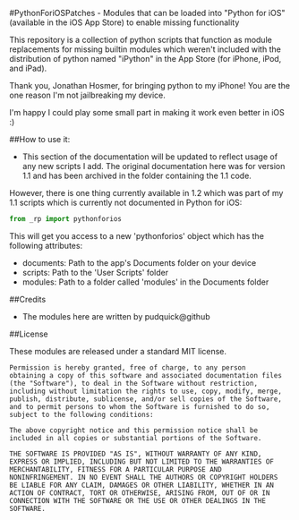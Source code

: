 #PythonForiOSPatches - Modules that can be loaded into "Python for iOS" (available in the iOS App Store) to enable missing functionality

This repository is a collection of python scripts that function as module replacements for missing builtin modules which weren't included with the distribution of python named "iPython" in the App Store (for iPhone, iPod, and iPad).

Thank you, Jonathan Hosmer, for bringing python to my iPhone! You are the one reason I'm not jailbreaking my device.

I'm happy I could play some small part in making it work even better in iOS :)

##How to use it:

- This section of the documentation will be updated to reflect usage of any new scripts I add. The original documentation here was for version 1.1 and has been archived in the folder containing the 1.1 code.

However, there is one thing currently available in 1.2 which was part of my 1.1 scripts which is currently not documented in Python for iOS:
```python
from _rp import pythonforios
```

This will get you access to a new 'pythonforios' object which has the following attributes:

- documents: Path to the app's Documents folder on your device
- scripts: Path to the 'User Scripts' folder
- modules: Path to a folder called 'modules' in the Documents folder


##Credits

- The modules here are written by pudquick@github 

##License

These modules are released under a standard MIT license.

	Permission is hereby granted, free of charge, to any person
	obtaining a copy of this software and associated documentation files
	(the "Software"), to deal in the Software without restriction,
	including without limitation the rights to use, copy, modify, merge,
	publish, distribute, sublicense, and/or sell copies of the Software,
	and to permit persons to whom the Software is furnished to do so,
	subject to the following conditions:

	The above copyright notice and this permission notice shall be
	included in all copies or substantial portions of the Software.

	THE SOFTWARE IS PROVIDED "AS IS", WITHOUT WARRANTY OF ANY KIND,
	EXPRESS OR IMPLIED, INCLUDING BUT NOT LIMITED TO THE WARRANTIES OF
	MERCHANTABILITY, FITNESS FOR A PARTICULAR PURPOSE AND
	NONINFRINGEMENT. IN NO EVENT SHALL THE AUTHORS OR COPYRIGHT HOLDERS
	BE LIABLE FOR ANY CLAIM, DAMAGES OR OTHER LIABILITY, WHETHER IN AN
	ACTION OF CONTRACT, TORT OR OTHERWISE, ARISING FROM, OUT OF OR IN
	CONNECTION WITH THE SOFTWARE OR THE USE OR OTHER DEALINGS IN THE
	SOFTWARE.

